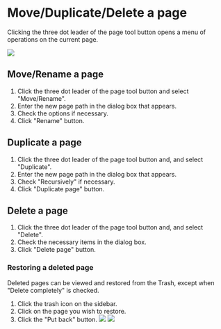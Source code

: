 # Move/Duplicate/Delete a page

Clicking the three dot leader of the page tool button opens a menu of operations on the current page.

![](/assets/images/page_operation.png)

## Move/Rename a page

1. Click the three dot leader of the page tool button and select "Move/Rename".
2. Enter the new page path in the dialog box that appears.
3. Check the options if necessary.
4. Click "Rename" button.

## Duplicate a page

1. Click the three dot leader of the page tool button and, and select "Duplicate".
2. Enter the new page path in the dialog box that appears.
3. Check "Recursively" if necessary.
4. Click "Duplicate page" button.


## Delete a page

1. Click the three dot leader of the page tool button and, and select "Delete".
2. Check the necessary items in the dialog box.
3. Click "Delete page" button.

### Restoring a deleted page

Deleted pages can be viewed and restored from the Trash, except when "Delete completely" is checked.

1. Click the trash icon on the sidebar.
2. Click on the page you wish to restore.
3. Click the "Put back" button.
  ![](/assets/images/trash.png)
  ![](/assets/images/put_back_page.png)
